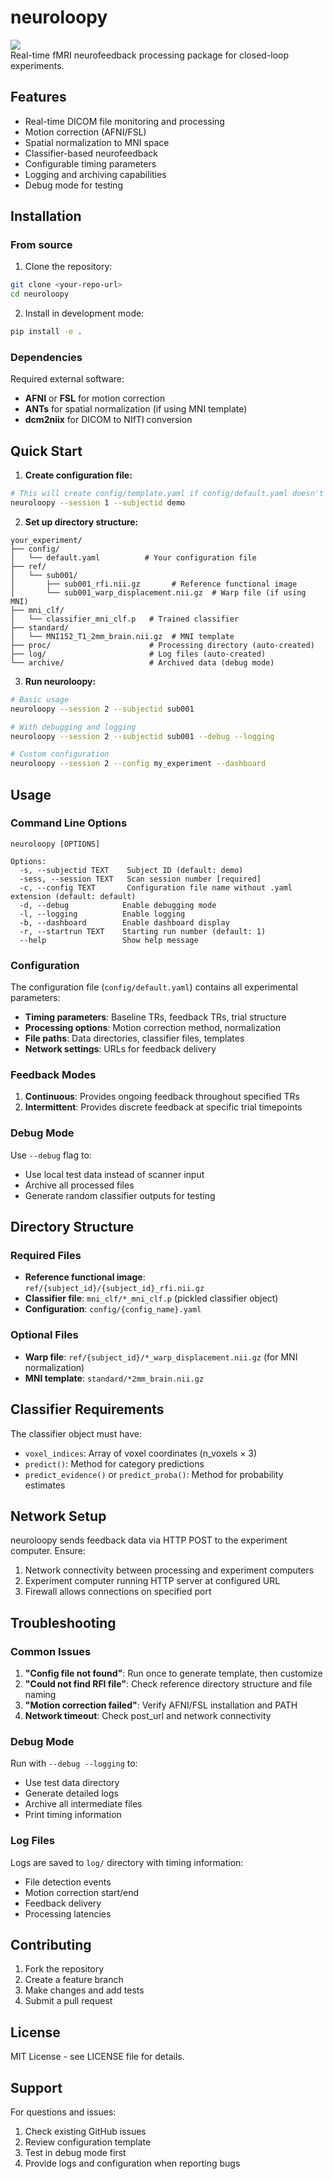 # neuroloopy
![](neuroloopy_logo_v2.png )<br>
Real-time fMRI neurofeedback processing package for closed-loop experiments.

## Features

- Real-time DICOM file monitoring and processing
- Motion correction (AFNI/FSL)
- Spatial normalization to MNI space
- Classifier-based neurofeedback
- Configurable timing parameters
- Logging and archiving capabilities
- Debug mode for testing

## Installation

### From source

1. Clone the repository:
```bash
git clone <your-repo-url>
cd neuroloopy
```

2. Install in development mode:
```bash
pip install -e .
```

### Dependencies

Required external software:
- **AFNI** or **FSL** for motion correction
- **ANTs** for spatial normalization (if using MNI template)
- **dcm2niix** for DICOM to NIfTI conversion

## Quick Start

1. **Create configuration file:**
```bash
# This will create config/template.yaml if config/default.yaml doesn't exist
neuroloopy --session 1 --subjectid demo
```

2. **Set up directory structure:**
```
your_experiment/
├── config/
│   └── default.yaml          # Your configuration file
├── ref/
│   └── sub001/
│       ├── sub001_rfi.nii.gz       # Reference functional image
│       └── sub001_warp_displacement.nii.gz  # Warp file (if using MNI)
├── mni_clf/
│   └── classifier_mni_clf.p   # Trained classifier
├── standard/
│   └── MNI152_T1_2mm_brain.nii.gz  # MNI template
├── proc/                      # Processing directory (auto-created)
├── log/                       # Log files (auto-created)
└── archive/                   # Archived data (debug mode)
```

3. **Run neuroloopy:**
```bash
# Basic usage
neuroloopy --session 2 --subjectid sub001

# With debugging and logging
neuroloopy --session 2 --subjectid sub001 --debug --logging

# Custom configuration
neuroloopy --session 2 --config my_experiment --dashboard
```

## Usage

### Command Line Options

```
neuroloopy [OPTIONS]

Options:
  -s, --subjectid TEXT    Subject ID (default: demo)
  -sess, --session TEXT   Scan session number [required]
  -c, --config TEXT       Configuration file name without .yaml extension (default: default)
  -d, --debug            Enable debugging mode
  -l, --logging          Enable logging
  -b, --dashboard        Enable dashboard display
  -r, --startrun TEXT    Starting run number (default: 1)
  --help                 Show help message
```

### Configuration

The configuration file (`config/default.yaml`) contains all experimental parameters:

- **Timing parameters**: Baseline TRs, feedback TRs, trial structure
- **Processing options**: Motion correction method, normalization
- **File paths**: Data directories, classifier files, templates
- **Network settings**: URLs for feedback delivery

### Feedback Modes

1. **Continuous**: Provides ongoing feedback throughout specified TRs
2. **Intermittent**: Provides discrete feedback at specific trial timepoints

### Debug Mode

Use `--debug` flag to:
- Use local test data instead of scanner input
- Archive all processed files
- Generate random classifier outputs for testing

## Directory Structure

### Required Files

- **Reference functional image**: `ref/{subject_id}/{subject_id}_rfi.nii.gz`
- **Classifier file**: `mni_clf/*_mni_clf.p` (pickled classifier object)
- **Configuration**: `config/{config_name}.yaml`

### Optional Files

- **Warp file**: `ref/{subject_id}/*_warp_displacement.nii.gz` (for MNI normalization)
- **MNI template**: `standard/*2mm_brain.nii.gz`

## Classifier Requirements

The classifier object must have:
- `voxel_indices`: Array of voxel coordinates (n_voxels × 3)
- `predict()`: Method for category predictions
- `predict_evidence()` or `predict_proba()`: Method for probability estimates

## Network Setup

neuroloopy sends feedback data via HTTP POST to the experiment computer. Ensure:
1. Network connectivity between processing and experiment computers
2. Experiment computer running HTTP server at configured URL
3. Firewall allows connections on specified port

## Troubleshooting

### Common Issues

1. **"Config file not found"**: Run once to generate template, then customize
2. **"Could not find RFI file"**: Check reference directory structure and file naming
3. **"Motion correction failed"**: Verify AFNI/FSL installation and PATH
4. **Network timeout**: Check post_url and network connectivity

### Debug Mode

Run with `--debug --logging` to:
- Use test data directory
- Generate detailed logs
- Archive all intermediate files
- Print timing information

### Log Files

Logs are saved to `log/` directory with timing information:
- File detection events
- Motion correction start/end
- Feedback delivery
- Processing latencies

## Contributing

1. Fork the repository
2. Create a feature branch
3. Make changes and add tests
4. Submit a pull request

## License

MIT License - see LICENSE file for details.

## Support

For questions and issues:
1. Check existing GitHub issues
2. Review configuration template
3. Test in debug mode first
4. Provide logs and configuration when reporting bugs
